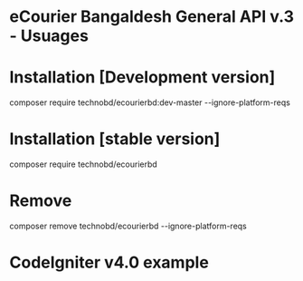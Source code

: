 # eCourier Bangaldesh General API v.3 - Usuages


# Installation [Development version]
composer require technobd/ecourierbd:dev-master --ignore-platform-reqs

# Installation [stable version]
composer require technobd/ecourierbd

# Remove
composer remove technobd/ecourierbd --ignore-platform-reqs


# CodeIgniter v4.0 example

<?php namespace App\Controllers;

use CodeIgniter\Controller;
use technobd\ecourierbd\ECourierBD;

class Home extends Controller
{
    public function index(){
        $eCourier = new ECourierBD();
    }
}